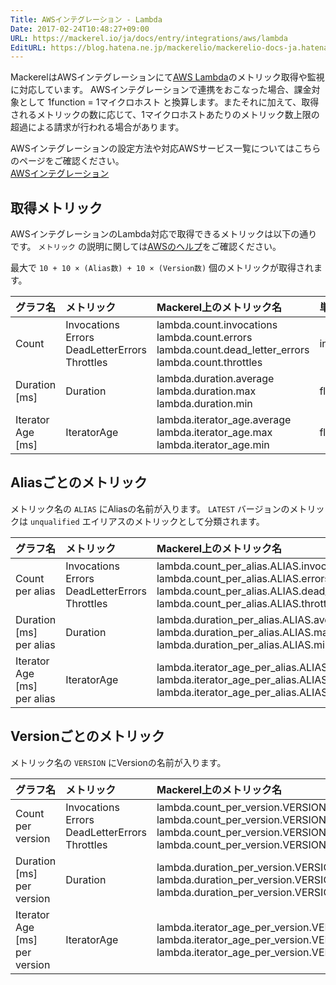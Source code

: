```yaml
---
Title: AWSインテグレーション - Lambda
Date: 2017-02-24T10:48:27+09:00
URL: https://mackerel.io/ja/docs/entry/integrations/aws/lambda
EditURL: https://blog.hatena.ne.jp/mackerelio/mackerelio-docs-ja.hatenablog.mackerel.io/atom/entry/10328749687220619369
---
```


MackerelはAWSインテグレーションにて<a href="https://aws.amazon.com/lambda/" target="_blank">AWS Lambda</a>のメトリック取得や監視に対応しています。
AWSインテグレーションで連携をおこなった場合、課金対象として 1function = 1マイクロホスト と換算します。またそれに加えて、取得されるメトリックの数に応じて、1マイクロホストあたりのメトリック数上限の超過による請求が行われる場合があります。

AWSインテグレーションの設定方法や対応AWSサービス一覧についてはこちらのページをご確認ください。<br>
<a href="https://mackerel.io/ja/docs/entry/integrations/aws">AWSインテグレーション</a>

## 取得メトリック
AWSインテグレーションのLambda対応で取得できるメトリックは以下の通りです。 `メトリック` の説明に関しては<a href="https://docs.aws.amazon.com/ja_jp/lambda/latest/dg/monitoring-functions-metrics.html" target="_blank">AWSのヘルプ</a>をご確認ください。

最大で `10 + 10 × (Alias数) + 10 × (Version数)` 個のメトリックが取得されます。

|グラフ名|メトリック|Mackerel上のメトリック名|単位|Statistics|
|:---|:---|:---|:---|:---|
|Count|Invocations<br>Errors<br>DeadLetterErrors<br>Throttles|lambda.count.invocations<br>lambda.count.errors<br>lambda.count.dead_letter_errors<br>lambda.count.throttles|integer|Sum|
|Duration [ms]|Duration|lambda.duration.average<br>lambda.duration.max<br>lambda.duration.min|float|Average<br>Maximum<br>Minimum|
|Iterator Age [ms]|IteratorAge|lambda.iterator_age.average<br>lambda.iterator_age.max<br>lambda.iterator_age.min|float|Average<br>Maximum<br>Minimum|

## Aliasごとのメトリック
メトリック名の `ALIAS` にAliasの名前が入ります。 `LATEST` バージョンのメトリックは `unqualified` エイリアスのメトリックとして分類されます。

|グラフ名|メトリック|Mackerel上のメトリック名|単位|Statistics|
|:---|:---|:---|:---|:---|
|Count per alias|Invocations<br>Errors<br>DeadLetterErrors<br>Throttles|lambda.count_per_alias.ALIAS.invocations<br>lambda.count_per_alias.ALIAS.errors<br>lambda.count_per_alias.ALIAS.dead_letter_errors<br>lambda.count_per_alias.ALIAS.throttles|integer|Sum|
|Duration [ms] per alias|Duration|lambda.duration_per_alias.ALIAS.average<br>lambda.duration_per_alias.ALIAS.max<br>lambda.duration_per_alias.ALIAS.min|float|Average<br>Maximum<br>Minimum|
|Iterator Age [ms] per alias|IteratorAge|lambda.iterator_age_per_alias.ALIAS.average<br>lambda.iterator_age_per_alias.ALIAS.max<br>lambda.iterator_age_per_alias.ALIAS.min|float|Average<br>Maximum<br>Minimum|

## Versionごとのメトリック
メトリック名の `VERSION` にVersionの名前が入ります。

|グラフ名|メトリック|Mackerel上のメトリック名|単位|Statistics|
|:---|:---|:---|:---|:---|
|Count per version|Invocations<br>Errors<br>DeadLetterErrors<br>Throttles|lambda.count_per_version.VERSION.invocations<br>lambda.count_per_version.VERSION.errors<br>lambda.count_per_version.VERSION.dead_letter_errors<br>lambda.count_per_version.VERSION.throttles|integer|Sum|
|Duration [ms] per version|Duration|lambda.duration_per_version.VERSION.average<br>lambda.duration_per_version.VERSION.max<br>lambda.duration_per_version.VERSION.min|float|Average<br>Maximum<br>Minimum|
|Iterator Age [ms] per version|IteratorAge|lambda.iterator_age_per_version.VERSION.average<br>lambda.iterator_age_per_version.VERSION.max<br>lambda.iterator_age_per_version.VERSION.min|float|Average<br>Maximum<br>Minimum|
